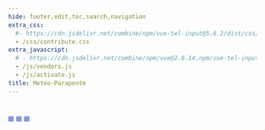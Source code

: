 ```yaml
---
hide: footer,edit,toc,search,navigation
extra_css:
  #- https://cdn.jsdelivr.net/combine/npm/vue-tel-input@5.6.2/dist/css/component.min.css,npm/vue-tel-input@5.6.2/dist/css/sprite.min.css
  - /css/contribute.css
extra_javascript:
  # - https://cdn.jsdelivr.net/combine/npm/vue@2.6.14,npm/vue-tel-input@5.6.2/dist/vue-tel-input.umd.min.js,npm/vue-resource@1.5.3/dist/vue-resource.min.js
  - /js/vendors.js
  - /js/activate.js
title: Meteo-Parapente
---
```

<h1></h1>
<script>
  const mp_form_locale = {
    locale: 'en',
    fullname: `Full name`,
    company: `Company <small>(optional)</small>`,
    address: `Address`,
    city: `City`,
    country: `Country`,
    submit: `Submit ►`,
    need_help: `Do you need help?`,
    email_us: `Write an email to <strong>support@meteo-parapente.com</strong>`,
    error_request: `Error: cannot reach server. Check your connection and try again.`,
    error_missing_params: `<p>ERROR: Token is invalid or expired.</p><p>If you already activated your access and received your invoice by email, you can ignore this message.</p><p>If not, please contact support@meteo-parapente.com and send the following information :</p>`,
    form_input_error: `Please fill in the form`,
    thank_you: `Thank you!`,
    access_activated: `Your access is activated.`,
    download_invoice: `Please download the invoice for your records:`,
    invoice: `🧾 Invoice`,
    enjoy: `You can now close this page and go enjoy Meteo-Parapente.`,
    might_login: `When Meteo-Parapente asks you to <i>login or join the club</i>, click on <i>I am already a contributor</i> and enter your access code.`,
    last_step: `One last step...`,
    enter_address: `To activate your acces code, please enter your address.`,
    address_privacy: `We are required by law to collect your address for accounting records. We do not use it for any other purpose. You can read our <a href="/privacy/" target="_blank">privacy policy</a>.`,
    wait_bank: `Waiting for the bank to process the payment...`,
    error_bank: `Something is weird. The bank takes too long to process the payment. Please contact support@meteo-parapente.com and send the following information :`,
    close: `Close`,
    go_to_mp: `Go to Meteo-Parapente`,
    login: `Login`,
    password: `Password`,
    here_is_code: `Here is your code. Don't lose it!`
  };
</script>
<div id="app">
  <p v-if="!ready"><img src="/img/load.gif" class="loading" alt="⏳ loading, please wait..." /></p>
</div>